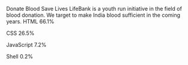 Donate Blood
Save Lives
LifeBank is a youth run initiative in the field of blood donation. We target to make India blood sufficient in the coming years.
HTML
66.1%
 
CSS
26.5%
 
JavaScript
7.2%
 
Shell
0.2%
